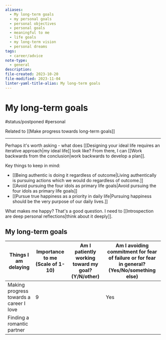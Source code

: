 ```yaml
---
aliases:
  - My long-term goals
  - my personal goals
  - personal objectives
  - personal goals
  - meaningful to me
  - life goals
  - my long-term vision
  - personal dreams
tags:
  - career/advice
note-type:
  - general
description: 
file-created: 2023-10-20
file-modified: 2023-11-04
linter-yaml-title-alias: My long-term goals
---
```


# My long-term goals

#status/postponed #personal

Related to [[Make progress towards long-term goals]]

---

Perhaps it's worth asking - what does [[Designing your ideal life requires an iterative approach|my ideal life]] look like? From there, I can [[Work backwards from the conclusion|work backwards to develop a plan]].

Key things to keep in mind:
- [[Being authentic is doing it regardless of outcome|Living authentically is pursuing actions which we would do regardless of outcome.]]
- [[Avoid pursuing the four idols as primary life goals|Avoid pursuing the four idols as primary life goals]]
- [[Pursue true happiness as a priority in daily life|Pursuing happiness should be the very purpose of our daily lives.]]

What makes me happy? That's a good question. I need to [[Introspection are deep personal reflections|think about it deeply]].

## My long-term goals

| Things I am delaying                    | Importance to me (Scale of 1-10) | Am I patiently working toward my goal? (Y/N/other) | Am I avoiding commitment for fear of failure or for fear in general? (Yes/No/something else) |
| --------------------------------------- | -------------------------------- | --------------------------------------------------------------- | -------------------------------------------------------------------------------------------- |
| Making progress towards a career I love | 9                                |                                                                 | Yes                                                                                          |
| Finding a romantic partner              |                                  |                                                                 |                                                                                              |
